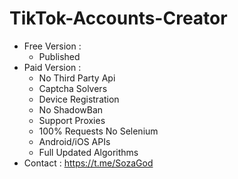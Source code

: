 # TikTok-Accounts-Creator
- Free Version :
  - Published
- Paid Version :
  - No Third Party Api
  - Captcha Solvers 
  - Device Registration
  - No ShadowBan
  - Support Proxies
  - 100% Requests No Selenium
  - Android/iOS APIs
  - Full Updated Algorithms 
- Contact : https://t.me/SozaGod
